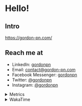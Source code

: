 # Hello!

## Intro

<https://gordon-pn.com/>

## Reach me at

- LinkedIn: [gordonpn](https://www.linkedin.com/in/gordonpn/)
- Email: [contact@gordon-pn.com](mailto:contact@gordon-pn.com)
- Facebook Messenger: [gordonpn](https://www.messenger.com/t/Gordonpn)
- Twitter: [@gordonpn](https://twitter.com/Gordonpn)
- Instagram: [@gordonpn](https://www.instagram.com/gordonpn/)

<details>
  <summary>Metrics</summary>

  <img align="center" src="https://github.com/gordonpn/gordonpn/blob/master/github-metrics.svg" alt="GitHub Metrics">

</details>

<details>
  <summary>WakaTime</summary>

  <!--START_SECTION:waka-->
📊 **This Week I Spent My Time On** 

```text
💬 Programming Languages: 
Other                    29 hrs 50 mins      █████████████████████████   98.38 % 
Java                     27 mins             ░░░░░░░░░░░░░░░░░░░░░░░░░   01.49 % 
Brazil Dependency Config 1 min               ░░░░░░░░░░░░░░░░░░░░░░░░░   00.08 % 
JAVA                     0 secs              ░░░░░░░░░░░░░░░░░░░░░░░░░   00.02 % 
Bash                     0 secs              ░░░░░░░░░░░░░░░░░░░░░░░░░   00.02 % 

🔥 Editors: 
Chrome                   17 hrs 17 mins      ██████████████░░░░░░░░░░░   57.04 % 
Slack                    3 hrs 29 mins       ███░░░░░░░░░░░░░░░░░░░░░░   11.52 % 
Firefox                  3 hrs 10 mins       ███░░░░░░░░░░░░░░░░░░░░░░   10.48 % 
Messages                 2 hrs 32 mins       ██░░░░░░░░░░░░░░░░░░░░░░░   08.40 % 
iTerm2                   55 mins             █░░░░░░░░░░░░░░░░░░░░░░░░   03.03 % 
```


 Last Updated on 19/07/2025 10:28:02 UTC
<!--END_SECTION:waka-->
</details>
